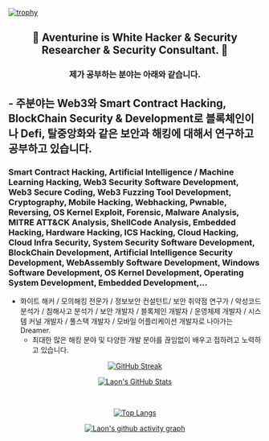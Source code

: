 [![trophy](https://github-profile-trophy.vercel.app/?username=AventurineJun&theme=algolia&column=10)](https://github.com/Luon/)

<div align = "center">
<h2> 💫 Aventurine is White Hacker & Security Researcher & Security Consultant. 💫 </h2>
</div>

<div align = "center">
<h3> 제가 공부하는 분야는 아래와 같습니다. </h3>
</div>

## - 주분야는 Web3와 Smart Contract Hacking, BlockChain Security & Development로 블록체인이나 Defi, 탈중앙화와 같은 보안과 해킹에 대해서 연구하고 공부하고 있습니다.

### Smart Contract Hacking, Artificial Intelligence / Machine Learning Hacking, Web3 Security Software Development, Web3 Secure Coding, Web3 Fuzzing Tool Development, Cryptography, Mobile Hacking, Webhacking, Pwnable, Reversing, OS Kernel Exploit, Forensic, Malware Analysis, MITRE ATT&CK Analysis, ShellCode Analysis, Embedded Hacking, Hardware Hacking, ICS Hacking, Cloud Hacking, Cloud Infra Security, System Security Software Development, BlockChain Development, Artificial Intelligence Security Development, WebAssembly Software Development, Windows Software Development, OS Kernel Development, Operating System Development, Embedded Development,... 
 
- 화이트 해커 / 모의해킹 전문가 / 정보보안 컨설턴트/ 보안 취약점 연구가 / 악성코드 분석가 / 침해사고 분석가 / 보안 개발자 / 블록체인 개발자 / 운영체제 개발자 / 시스템 커널 개발자 / 풀스택 개발자 / 모바일 어플리케이션 개발자로 나아가는 Dreamer.
  - 최대한 많은 해킹 분야 및 다양한 개발 분야를 끊임없이 배우고 접하려고 노력하고 있습니다.

<div align = "center">

[![GitHub Streak](https://github-readme-streak-stats.herokuapp.com/?user=AventurineJun&theme=holi-theme)](https://git.io/streak-stats)

[![Laon's GitHub Stats](https://github-readme-stats.vercel.app/api?username=AventurineJun&hide=contribs,prs&show_icons=true&theme=ambient_gradient)](https://github.com/anuraghazra/github-readme-stats)

<br>

[![Top Langs](https://github-readme-stats.vercel.app/api/top-langs/?username=AventurineJun&langs_count=10&hide=contribs,prs&show_icons=true&theme=ambient_gradient)](https://github.com/anuraghazra/github-readme-stats)

[![Laon's github activity graph](https://github-readme-activity-graph.vercel.app/graph?username=AventurineJun&theme=react-dark&border=true)](https://github.com/ashutosh00710/github-readme-activity-graph)

</div>
 
 
